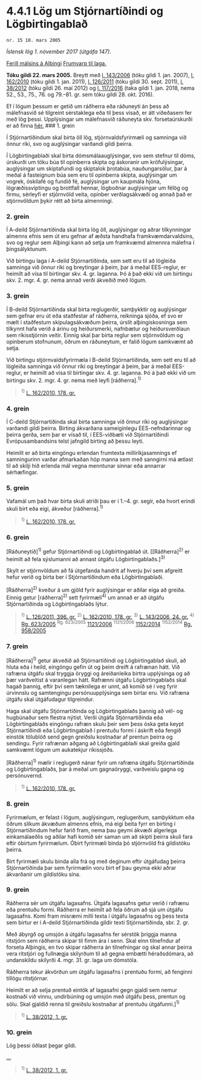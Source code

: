 # 4.4.1 Lög um Stjórnartíðindi og Lögbirtingablað

`nr. 15 10. mars 2005`

_Íslensk lög 1. nóvember 2017 (útgáfa 147)._

[Ferill málsins á Alþingi](https://www.althingi.is/thingstorf/thingmalalistar-eftir-thingum/ferill/?ltg=131&mnr=191)
[Frumvarp til laga.](https://www.althingi.is/altext/131/s/0191.html)

**Tóku gildi 22. mars 2005.**
Breytt með
[l. 143/2006](https://althingi.is/altext/stjt/2006.143.html) (tóku gildi 1. jan. 2007),
[l. 162/2010](https://althingi.is/altext/stjt/2010.162.html) (tóku gildi 1. jan. 2011),
[l. 126/2011](https://althingi.is/altext/stjt/2011.126.html) (tóku gildi 30. sept. 2011),
[l. 38/2012](https://althingi.is/altext/stjt/2012.038.html) (tóku gildi 26. maí 2012) og
[l. 117/2016](https://althingi.is/altext/stjt/2016.117.html) (taka gildi 1. jan. 2018, nema 52., 53., 75., 76. og 79.–81. gr. sem tóku gildi 28. okt. 2016).

Ef í lögum þessum er getið um ráðherra eða ráðuneyti án þess að málefnasvið sé tilgreint sérstaklega eða til þess vísað, er átt viðeðasem fer með lög þessi. Upplýsingar um málefnasvið ráðuneyta skv. forsetaúrskurði er að finna [hér.](2017015.md) ### 1. grein



Í Stjórnartíðindum skal birta öll lög, stjórnvaldsfyrirmæli og samninga við önnur ríki, svo og auglýsingar varðandi gildi þeirra.

Í Lögbirtingablaði skal birta dómsmálaauglýsingar, svo sem stefnur til dóms, úrskurði um töku búa til opinberra skipta og áskoranir um kröfulýsingar, auglýsingar um skiptafundi og skiptalok þrotabúa, nauðungarsölur, þar á meðal á fasteignum búa sem eru til opinberra skipta, auglýsingar um vogrek, óskilafé og fundið fé, auglýsingar um kaupmála hjóna, lögræðissviptingu og brottfall hennar, lögboðnar auglýsingar um félög og firmu, sérleyfi er stjórnvöld veita, opinber verðlagsákvæði og annað það er stjórnvöldum þykir rétt að birta almenningi.

### 2. grein



Í A-deild Stjórnartíðinda skal birta lög öll, auglýsingar og aðrar tilkynningar almenns efnis sem út eru gefnar af æðsta handhafa framkvæmdarvaldsins, svo og reglur sem Alþingi kann að setja um framkvæmd almennra málefna í þingsályktunum.

Við birtingu laga í A-deild Stjórnartíðinda, sem sett eru til að lögleiða samninga við önnur ríki og breytingar á þeim, þar á meðal EES-reglur, er heimilt að vísa til birtingar skv. 4. gr. laganna. Þó á það ekki við um birtingu skv. 2. mgr. 4. gr. nema annað verði ákveðið með lögum.

### 3. grein



Í B-deild Stjórnartíðinda skal birta reglugerðir, samþykktir og auglýsingar sem gefnar eru út eða staðfestar af ráðherra, reikninga sjóða, ef svo er mælt í staðfestum skipulagsákvæðum þeirra, úrslit alþingiskosninga sem tilkynnt hafa verið á árinu og heiðursmerki, nafnbætur og heiðursverðlaun sem ríkisstjórnin veitir. Einnig skal þar birta reglur sem stjórnvöldum og opinberum stofnunum, öðrum en ráðuneytum, er falið lögum samkvæmt að setja.

Við birtingu stjórnvaldsfyrirmæla í B-deild Stjórnartíðinda, sem sett eru til að lögleiða samninga við önnur ríki og breytingar á þeim, þar á meðal EES-reglur, er heimilt að vísa til birtingar skv. 4. gr. laganna. Þó á það ekki við um birtingu skv. 2. mgr. 4. gr. nema með leyfi [ráðherra].<sup>1)</sup> 

> <sup>1)</sup> [L. 162/2010, 178. gr.](https://althingi.is/altext/stjt/2010.162.html)

### 4. grein



Í C-deild Stjórnartíðinda skal birta samninga við önnur ríki og auglýsingar varðandi gildi þeirra. Birting ákvarðana sameiginlegu EES-nefndarinnar og þeirra gerða, sem þar er vísað til, í EES-viðbæti við Stjórnartíðindi Evrópusambandsins telst jafngild birting að þessu leyti.

Heimilt er að birta eingöngu erlendan frumtexta milliríkjasamnings ef samningurinn varðar afmarkaðan hóp manna sem með sanngirni má ætlast til að skilji hið erlenda mál vegna menntunar sinnar eða annarrar sérhæfingar.

### 5. grein



Vafamál um það hvar birta skuli atriði þau er í 1.–4. gr. segir, eða hvort erindi skuli birt eða eigi, ákveður [ráðherra].<sup>1)</sup> 

> <sup>1)</sup> [L. 162/2010, 178. gr.](https://althingi.is/altext/stjt/2010.162.html)

### 6. grein



[Ráðuneytið]<sup>1)</sup> gefur Stjórnartíðindi og Lögbirtingablað út. [[Ráðherra]<sup>2)</sup> er heimilt að fela sýslumanni að annast útgáfu Lögbirtingablaðs.]<sup>3)</sup> 

Skylt er stjórnvöldum að fá útgefanda handrit af hverju því sem afgreitt hefur verið og birta ber í Stjórnartíðindum eða Lögbirtingablaði.

[Ráðherra]<sup>2)</sup> kveður á um gjöld fyrir auglýsingar er aðilar eiga að greiða. Einnig getur [ráðherra]<sup>2)</sup> sett fyrirmæli<sup>4)</sup> um annað er að útgáfu Stjórnartíðinda og Lögbirtingablaðs lýtur.

> <sup>1)</sup> [L. 126/2011, 396. gr.](https://althingi.is/altext/stjt/2011.126.html) <sup>2)</sup> [L. 162/2010, 178. gr.](https://althingi.is/altext/stjt/2010.162.html) <sup>3)</sup> [L. 143/2006, 24. gr.](https://althingi.is/altext/stjt/2006.143.html) <sup>4)</sup> [Rg. 623/2005](https://althingi.ishttps://www.reglugerd.is/reglugerdir/allar/nr/623-2005) <sup>Rg. 623/2005</sup> [1121/2006](https://althingi.ishttps://www.reglugerd.is/reglugerdir/allar/nr/1121-2006) <sup>1121/2006</sup> [1152/2014](https://althingi.ishttps://www.reglugerd.is/reglugerdir/allar/nr/1152-2014) <sup>1152/2014</sup> [Rg. 958/2005](https://althingi.ishttps://www.reglugerd.is/reglugerdir/allar/nr/958-2005)

### 7. grein



[Ráðherra]<sup>1)</sup> getur ákveðið að Stjórnartíðindi og Lögbirtingablað skuli, að hluta eða í heild, eingöngu gefin út og þeim dreift á rafrænan hátt. Við rafræna útgáfu skal tryggja öryggi og áreiðanleika birtra upplýsinga og að þær varðveitist á varanlegan hátt. Rafrænni útgáfu Lögbirtingablaðs skal hagað þannig, eftir því sem tæknilega er unnt, að komið sé í veg fyrir úrvinnslu og samtengingu persónuupplýsinga sem birtar eru. Við rafræna útgáfu skal útgáfudagur tilgreindur.

Haga skal útgáfu Stjórnartíðinda og Lögbirtingablaðs þannig að vél- og hugbúnaður sem flestra nýtist. Verði útgáfa Stjórnartíðinda eða Lögbirtingablaðs eingöngu rafræn skulu þeir sem þess óska geta keypt Stjórnartíðindi eða Lögbirtingablað í prentuðu formi í áskrift eða fengið einstök tölublöð send gegn greiðslu kostnaðar af prentun þeirra og sendingu. Fyrir rafrænan aðgang að Lögbirtingablaði skal greiða gjald samkvæmt lögum um aukatekjur ríkissjóðs.

[Ráðherra]<sup>1)</sup> mælir í reglugerð nánar fyrir um rafræna útgáfu Stjórnartíðinda og Lögbirtingablaðs, þar á meðal um gagnaöryggi, varðveislu gagna og persónuvernd.

> <sup>1)</sup> [L. 162/2010, 178. gr.](https://althingi.is/altext/stjt/2010.162.html)

### 8. grein



Fyrirmælum, er felast í lögum, auglýsingum, reglugerðum, samþykktum eða öðrum slíkum ákvæðum almenns efnis, má eigi beita fyrr en birting í Stjórnartíðindum hefur farið fram, nema þau geymi ákvæði algerlega einkamálaeðlis og aðilar hafi komið sér saman um að skipti þeirra skuli fara eftir óbirtum fyrirmælum. Óbirt fyrirmæli binda þó stjórnvöld frá gildistöku þeirra.

Birt fyrirmæli skulu binda alla frá og með deginum eftir útgáfudag þeirra Stjórnartíðinda þar sem fyrirmælin voru birt ef þau geyma ekki aðrar ákvarðanir um gildistöku sína.

### 9. grein



Ráðherra sér um útgáfu lagasafns. Útgáfa lagasafns getur verið í rafrænu eða prentuðu formi. Ráðherra er heimilt að fela öðrum að sjá um útgáfu lagasafns. Komi fram misræmi milli texta í útgáfu lagasafns og þess texta sem birtur er í A-deild Stjórnartíðinda gildir texti Stjórnartíðinda, sbr. 2. gr.

Með ábyrgð og umsjón á útgáfu lagasafns fer sérstök þriggja manna ritstjórn sem ráðherra skipar til fimm ára í senn. Skal einn tilnefndur af forseta Alþingis, en tvo skipar ráðherra án tilnefningar og skal annar þeirra vera ritstjóri og fullnægja skilyrðum til að gegna embætti héraðsdómara, að undanskildu skilyrði 4. mgr. 31. gr. laga um dómstóla.

Ráðherra tekur ákvörðun um útgáfu lagasafns í prentuðu formi, að fenginni tillögu ritstjórnar.

Heimilt er að selja prentuð eintök af lagasafni gegn gjaldi sem nemur kostnaði við vinnu, undirbúning og umsjón með útgáfu þess, prentun og sölu. Skal gjaldið renna til greiðslu kostnaðar af prentuðu útgáfunni.]<sup>1)</sup> 

> <sup>1)</sup> [L. 38/2012, 1. gr.](https://althingi.is/altext/stjt/2012.038.html)

### 10. grein



Lög þessi öðlast þegar gildi.

[…](https://www.althingi.is/lagasafn/leidbeiningar/)

> <sup>1)</sup> [L. 38/2012, 1. gr.](https://althingi.is/altext/stjt/2012.038.html)
